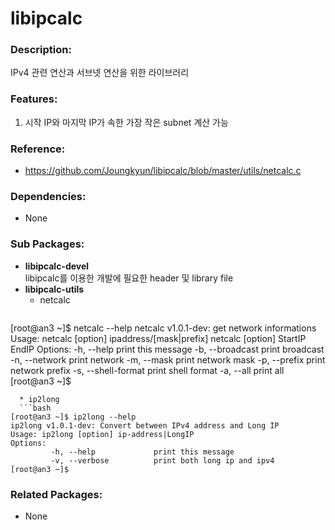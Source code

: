 # libipcalc

### Description:

IPv4 관련 연산과 서브넷 연산을 위한 라이브러리

### Features:

1. 시작 IP와 마지막 IP가 속한 가장 작은 subnet 계산 가능


### Reference:
* https://github.com/Joungkyun/libipcalc/blob/master/utils/netcalc.c

### Dependencies:
* None

### Sub Packages:

* **libipcalc-devel**  
  libipcalc를 이용한 개발에 필요한 header 및 library file
* **libipcalc-utils**
  * netcalc
  ```bash
[root@an3 ~]$ netcalc --help
netcalc v1.0.1-dev: get network informations
Usage: netcalc [option] ipaddress/[mask|prefix]
       netcalc [option] StartIP EndIP
Options:
         -h, --help             print this message
         -b, --broadcast        print broadcast
         -n, --network          print network
         -m, --mask             print network mask
         -p, --prefix           print network prefix
         -s, --shell-format     print shell format
         -a, --all              print all
[root@an3 ~]$
```
  * ip2long
  ```bash
[root@an3 ~]$ ip2long --help
ip2long v1.0.1-dev: Convert between IPv4 address and Long IP
Usage: ip2long [option] ip-address|LongIP
Options:
         -h, --help             print this message
         -v, --verbose          print both long ip and ipv4
[root@an3 ~]$
```


### Related Packages:
* None